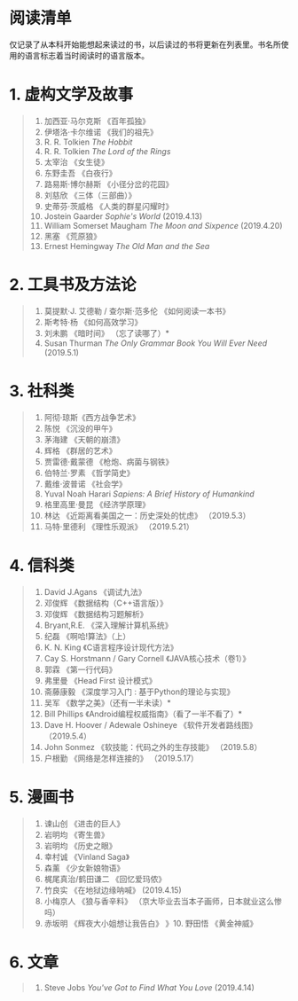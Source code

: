 # 阅读清单
仅记录了从本科开始能想起来读过的书，以后读过的书将更新在列表里。书名所使用的语言标志着当时阅读时的语言版本。

# 1. 虚构文学及故事

>1. 加西亚·马尔克斯 《百年孤独》
>2. 伊塔洛·卡尔维诺 《我们的祖先》
>3. R. R. Tolkien *The Hobbit*
>4. R. R. Tolkien _The Lord of the Rings_
>5. 太宰治 《女生徒》
>6. 东野圭吾 《白夜行》
>7. 路易斯·博尔赫斯 《小径分岔的花园》
>8. 刘慈欣 《三体（三部曲）》
>9. 史蒂芬·茨威格 《人类的群星闪耀时》
>10. Jostein Gaarder *Sophie's World* (2019.4.13)
>11. 	William Somerset Maugham *The Moon and Sixpence* (2019.4.20)
>12. 黑塞 《荒原狼》
>13. Ernest Hemingway *The Old Man and the Sea*


# 2. 工具书及方法论
>1. 莫提默·J. 艾德勒 / 查尔斯·范多伦 《如何阅读一本书》
>2. 斯考特·杨 《如何高效学习》
>3. 刘未鹏 《暗时间》 （忘了读哪了）*
>4. Susan Thurman *The Only Grammar Book You Will Ever Need* (2019.5.1)

# 3. 社科类
>1. 阿彻·琼斯《西方战争艺术》
>2. 陈悦 《沉没的甲午》
>3. 茅海建 《天朝的崩溃》
>4. 辉格 《群居的艺术》
>5. 贾雷德·戴蒙德 《枪炮、病菌与钢铁》
>6. 伯特兰·罗素 《哲学简史》
>7. 戴维·波普诺 《社会学》
>8. Yuval Noah Harari *Sapiens: A Brief History of Humankind*
>9. 格里高里·曼昆 《经济学原理》
>10. 林达 《近距离看美国之一：历史深处的忧虑》 （2019.5.3）
>11. 马特·里德利 《理性乐观派》 （2019.5.21）

# 4. 信科类
>1. David J.Agans 《调试九法》
>2. 邓俊辉 《数据结构（C++语言版）》
>3. 邓俊辉 《数据结构习题解析》
>4. Bryant,R.E. 《深入理解计算机系统》
>5. 纪磊 《啊哈!算法》（上）
>6. K. N. King 《C语言程序设计现代方法》
>7. Cay S. Horstmann / Gary Cornell 《JAVA核心技术（卷1）》
>8. 郭霖 《第一行代码》
>9. 弗里曼 《Head First 设计模式》
>10. 斋藤康毅 《深度学习入门 : 基于Python的理论与实现》
>11. 吴军 《数学之美》（还有一半未读）*
>12. Bill Phillips 《Android编程权威指南》（看了一半不看了）*
>13. Dave H. Hoover / Adewale Oshineye 《软件开发者路线图》 （2019.5.4）
>14. John Sonmez 《软技能：代码之外的生存技能》 （2019.5.8）
>15. 户根勤 《网络是怎样连接的》 （2019.5.17）

# 5. 漫画书
>1. 谏山创 《进击的巨人》
>2. 岩明均 《寄生兽》
>3. 岩明均 《历史之眼》
>4. 幸村诚 《Vinland Saga》
>5. 森薰 《少女新娘物语》
>6. 梶尾真治/鹤田谦二 《回忆爱玛侬》
>7. 竹良实 《在地狱边缘呐喊》 (2019.4.15)
>8. 小梅京人 《狼与香辛料》 （京大毕业去当本子画师，日本就业这么惨吗）
>9. 赤坂明 《辉夜大小姐想让我告白》
》10. 野田悟 《黄金神威》

# 6. 文章
>1. Steve Jobs *You've Got to Find What You Love* (2019.4.14)
